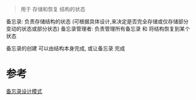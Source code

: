 


> 用于 存储和恢复 结构的状态

备忘录: 负责存储结构的状态 (可根据具体设计,来决定是否完全存储或仅存储部分变动的状态或部分状态)
备忘录管理者: 负责管理所有备忘录 和 将结构恢复到某个状态

备忘录的创建 可以由结构本身完成, 或让备忘录 完成


# 参考
[备忘录设计模式](https://refactoringguru.cn/design-patterns/memento)